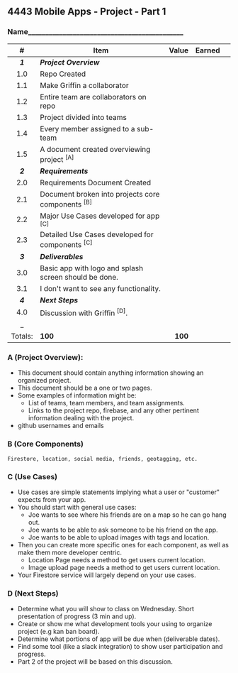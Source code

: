  ## 4443 Mobile Apps - Project - Part 1

### Name_____________________________________________

| #       | Item                                                         | Value   | Earned |       |
| :-----: | ------------------------------------------------------------ | ------: | -----: | :---: |
| ***1*** | ***Project Overview***                                       |         |        |       |
| 1.0     | Repo Created                                                 |         |        |       |
| 1.1     | Make Griffin a collaborator                                  |         |        |       |
| 1.2     | Entire team are collaborators on repo                        |         |        |       |
| 1.3     | Project divided into teams                                   |         |        |       |
| 1.4     | Every member assigned to a sub-team                          |         |        |       |
| 1.5     | A document created overviewing project <sup>[A]</sup>        |         |        |       |
| ***2*** | ***Requirements***                                           |         |        |       |
| 2.0     | Requirements Document Created                                |         |        |       |
| 2.1     | Document broken into projects core components <sup>[B]</sup> |         |        |       |
| 2.2     | Major Use Cases developed for app <sup>[C]</sup>             |         |        |       |
| 2.3     | Detailed Use Cases developed for components <sup>[C]</sup>   |         |        |       |
| ***3*** | ***Deliverables***                                           |         |        |       |
| 3.0     | Basic app with logo and splash screen should be done.        |         |        |       |
| 3.1     | I don't want to see any functionality.                       |         |        |       |
| ***4*** | ***Next Steps***                                             |         |        |       |
| 4.0     | Discussion with Griffin <sup>[D]</sup>.                      |         |        |       |
| _       |                                                              |         |        |       |
| Totals: | **100**                                                      | **100** |        |       |


### A (Project Overview):

- This document should contain anything information showing an organized project. 
- This document should be a one or two pages. 
- Some examples of information might be:
    - List of teams, team members, and team assignments.
    - Links to the project repo, firebase, and any other pertinent information dealing with the project.
- github usernames and emails

### B (Core Components)
    Firestore, location, social media, friends, geotagging, etc.

### C (Use Cases)

- Use cases are simple statements implying what a user or "customer" expects from your app.
- You should start with general use cases:
    - Joe wants to see where his friends are on a map so he can go hang out.
    - Joe wants to be able to ask someone to be his friend on the app.
    - Joe wants to be able to upload images with tags and location.
- Then you can create more specific ones for each component, as well as make them more developer centric. 
    - Location Page needs a method to get users current location.
    - Image upload page needs a method to get users current location. 
- Your Firestore service will largely depend on your use cases.

### D (Next Steps)

- Determine what you will show to class on Wednesday. Short presentation of progress (3 min and up).
- Create or show me what development tools your using to organize project (e.g kan ban board).
- Determine what portions of app will be due when (deliverable dates).
- Find some tool (like a slack integration) to show user participation and progress.
- Part 2 of the project will be based on this discussion.
